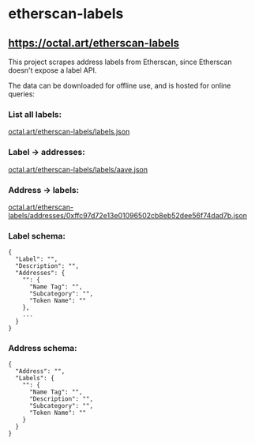 # etherscan-labels

## https://octal.art/etherscan-labels

This project scrapes address labels from Etherscan, since Etherscan doesn't expose a label API.

The data can be downloaded for offline use, and is hosted for online queries:

### List all labels:
[octal.art/etherscan-labels/labels.json
](https://octal.art/etherscan-labels/labels.json)

### Label -> addresses:
[octal.art/etherscan-labels/labels/aave.json](https://octal.art/etherscan-labels/labels/aave.json)

### Address -> labels:
[octal.art/etherscan-labels/addresses/0xffc97d72e13e01096502cb8eb52dee56f74dad7b.json](https://octal.art/etherscan-labels/addresses/0xffc97d72e13e01096502cb8eb52dee56f74dad7b.json)

### Label schema:
```
{                       
  "Label": "",          
  "Description": "",    
  "Addresses": {        
    "": {               
      "Name Tag": "",   
      "Subcategory": "",
      "Token Name": ""  
    },                  
    ...                 
  }                     
}                       
```

### Address schema:
```
{                       
  "Address": "",        
  "Labels": {           
    "": {               
      "Name Tag": "",   
      "Description": "",
      "Subcategory": "",
      "Token Name": ""  
    }                   
  }                     
}                       
```
